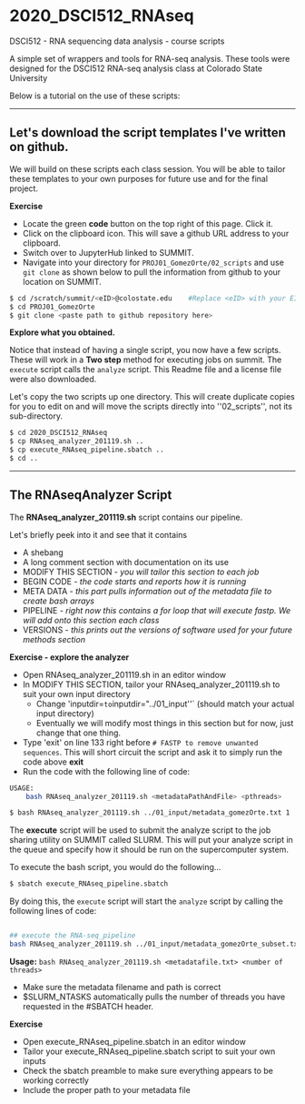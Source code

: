 # 2020_DSCI512_RNAseq
DSCI512 - RNA sequencing data analysis - course scripts

A simple set of wrappers and tools for RNA-seq analysis. These tools were designed for the DSCI512 RNA-seq analysis class at Colorado State University

Below is a tutorial on the use of these scripts:

----


## Let's download the script templates I've written on github.

We will build on these scripts each class session.
You will be able to tailor these templates to your own purposes for future use and for the final project.


**Exercise**

  * Locate the green **code** button on the top right of this page. Click it.
  * Click on the clipboard icon. This will save a github URL address to your clipboard.
  * Switch over to JupyterHub linked to SUMMIT.
  * Navigate into your directory for `PROJ01_GomezOrte/02_scripts` and use `git clone` as shown below to pull the information from github to your location on SUMMIT.
  
```bash
$ cd /scratch/summit/<eID>@colostate.edu    #Replace <eID> with your EID
$ cd PROJ01_GomezOrte
$ git clone <paste path to github repository here>
```

**Explore what you obtained.**

Notice that instead of having a single script, you now have a few scripts. These will work in a **Two step** method for executing jobs on summit. The `execute` script calls the `analyze` script. This Readme file and a license file were also downloaded.

Let's copy the two scripts up one directory. This will create duplicate copies for you to edit on and will move the scripts directly into ''02_scripts'', not its sub-directory.

```bash
$ cd 2020_DSCI512_RNAseq
$ cp RNAseq_analyzer_201119.sh ..
$ cp execute_RNAseq_pipeline.sbatch ..
$ cd ..
```

----
## The RNAseqAnalyzer Script 


The **RNAseq_analyzer_201119.sh** script contains our pipeline. 

Let's briefly peek into it and see that it contains

  * A shebang
  * A long comment section with documentation on its use
  * MODIFY THIS SECTION - *you will tailor this section to each job*
  * BEGIN CODE - *the code starts and reports how it is running*
  * META DATA - *this part pulls information out of the metadata file to create bash arrays*
  * PIPELINE - *right now this contains a for loop that will execute fastp. We will add onto this section each class*
  * VERSIONS - *this prints out the versions of software used for your future methods section*

**Exercise - explore the analyzer**
  * Open RNAseq_analyzer_201119.sh in an editor window
  * In MODIFY THIS SECTION, tailor your RNAseq_analyzer_201119.sh to suit your own input directory
    * Change 'inputdir=<yourinputdir>` to `inputdir="../01_input''` (should match your actual input directory)
    * Eventually we will modify most things in this section but for now, just change that one thing.
  * Type 'exit' on line 133 right before `# FASTP to remove unwanted sequences`. This will short circuit the script and ask it to simply run the code above **exit**
  * Run the code with the following line of code:
 
 ```bash
USAGE:
     bash RNAseq_analyzer_201119.sh <metadataPathAndFile> <pthreads>

$ bash RNAseq_analyzer_201119.sh ../01_input/metadata_gomezOrte.txt 1
```
  

The **execute** script will be used to submit the analyze script to the job sharing utility on SUMMIT called SLURM. This will put your analyze script in the queue and specify how it should be run on the supercomputer system.

To execute the bash script, you would do the following...

```bash
$ sbatch execute_RNAseq_pipeline.sbatch
```

By doing this, the `execute` script will start the `analyze` script by calling the following lines of code:

```bash

## execute the RNA-seq_pipeline
bash RNAseq_analyzer_201119.sh ../01_input/metadata_gomezOrte_subset.txt $SLURM_NTASKS
```

**Usage:** `bash RNAseq_analyzer_201119.sh <metadatafile.txt> <number of threads>`
   *  Make sure the metadata filename and path is correct
   *  $SLURM_NTASKS automatically pulls the number of threads you have requested in the #SBATCH header.

**Exercise**
  * Open execute_RNAseq_pipeline.sbatch in an editor window
  * Tailor your execute_RNAseq_pipeline.sbatch script to suit your own inputs
  * Check the sbatch preamble to make sure everything appears to be working correctly
  * Include the proper path to your metadata file
